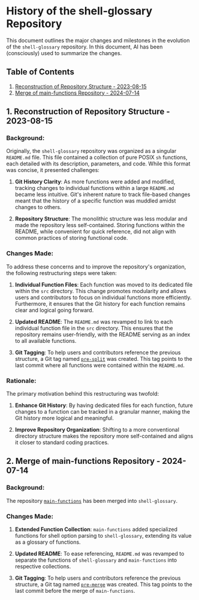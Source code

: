# History of the shell-glossary Repository

This document outlines the major changes and milestones in the evolution of the
`shell-glossary` repository. In this document, AI has been (consciously) used
to summarize the changes.

## Table of Contents

1. [Reconstruction of Repository Structure - 2023-08-15](#1-reconstruction-of-repository-structure---2023-08-15)
2. [Merge of main-functions Repository - 2024-07-14](#2-merge-of-main-functions-repository---2024-07-14)

## 1. Reconstruction of Repository Structure - 2023-08-15

### Background:

Originally, the `shell-glossary` repository was organized as a singular
`README.md` file. This file contained a collection of pure POSIX `sh`
functions, each detailed with its description, parameters, and code. While this
format was concise, it presented challenges:

1. **Git History Clarity**: As more functions were added and modified, tracking
changes to individual functions within a large `README.md` became less
intuitive. Git's inherent nature to track file-based changes meant that the
history of a specific function was muddled amidst changes to others.

2. **Repository Structure**: The monolithic structure was less modular and made
the repository less self-contained. Storing functions within the README, while
convenient for quick reference, did not align with common practices of storing
functional code.

### Changes Made:

To address these concerns and to improve the repository's organization, the
following restructuring steps were taken:

1. **Individual Function Files**: Each function was moved to its dedicated file
within the `src` directory. This change promotes modularity and allows users
and contributors to focus on individual functions more efficiently.
Furthermore, it ensures that the Git history for each function remains clear
and logical going forward.

2. **Updated README**: The `README.md` was revamped to link to each individual
function file in the `src` directory. This ensures that the repository remains
user-friendly, with the README serving as an index to all available functions.

3. **Git Tagging**: To help users and contributors reference the previous
structure, a Git tag named [`pre-split`](https://github.com/mscalindt/shell-glossary/releases/tag/pre-split)
was created. This tag points to the last commit where all functions were
contained within the `README.md`.

### Rationale:

The primary motivation behind this restructuring was twofold:

1. **Enhance Git History**: By having dedicated files for each function, future
changes to a function can be tracked in a granular manner, making the Git
history more logical and meaningful.

2. **Improve Repository Organization**: Shifting to a more conventional
directory structure makes the repository more self-contained and aligns it
closer to standard coding practices.

## 2. Merge of main-functions Repository - 2024-07-14

### Background:

The repository [`main-functions`](https://github.com/mscalindt/main-functions)
has been merged into `shell-glossary`.

### Changes Made:

1. **Extended Function Collection**: `main-functions` added specialized
functions for shell option parsing to `shell-glossary`, extending its value as
a glossary of functions.

2. **Updated README**: To ease referencing, `README.md` was revamped to
separate the functions of `shell-glossary` and `main-functions` into respective
collections.

3. **Git Tagging**: To help users and contributors reference the previous
structure, a Git tag named [`pre-merge`](https://github.com/mscalindt/shell-glossary/releases/tag/pre-merge)
was created. This tag points to the last commit before the merge of
`main-functions`.
